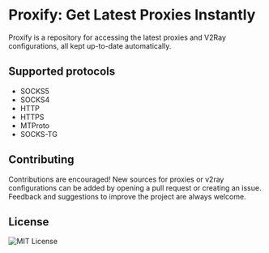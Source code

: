 # Proxify: Get Latest Proxies Instantly

Proxify is a repository for accessing the latest proxies and V2Ray configurations, all kept up-to-date automatically.

## Supported protocols

- SOCKS5
- SOCKS4
- HTTP
- HTTPS
- MTProto
- SOCKS-TG

## Contributing

Contributions are encouraged! New sources for proxies or v2ray configurations can be added by opening a pull request or creating an issue. Feedback and suggestions to improve the project are always welcome.

## License

![MIT License](https://img.shields.io/badge/License-MIT-green.svg)
